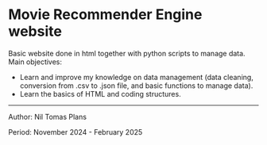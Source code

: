 # Movie Recommender Engine website

Basic website done in html together with python scripts to manage data.
Main objectives: 
  - Learn and improve my knowledge on data management (data cleaning, conversion from .csv to .json file, and basic functions to manage data).
  - Learn the basics of HTML and coding structures.
 

---
Author: Nil Tomas Plans

Period: November 2024 - February 2025

